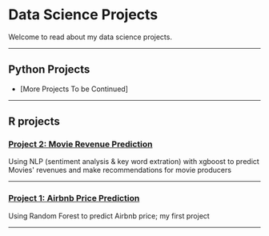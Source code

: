 # Data Science Projects
Welcome to read about my data science projects.

---
## Python Projects

- [More Projects To be Continued]

---


## R projects
### [Project 2: Movie Revenue Prediction](/MovieProject)
Using NLP (sentiment analysis & key word extration) with xgboost to predict Movies' revenues and make recommendations for movie producers

---

### [Project 1: Airbnb Price Prediction](http://rpubs.com/YTCAT/444778/)
Using Random Forest to predict Airbnb price; my first project

---
